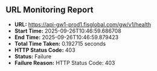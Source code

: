## URL Monitoring Report

- **URL:** https://api-gw1-prod1.fisglobal.com/gw/v1/health
- **Start Time:** 2025-09-26T10:46:59.686708
- **End Time:** 2025-09-26T10:46:59.879423
- **Total Time Taken:** 0.192715 seconds
- **HTTP Status Code:** 403
- **Status:** Failure
- **Failure Reason:** HTTP Status Code: 403
